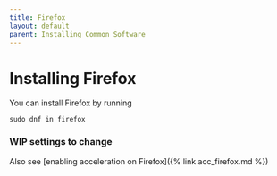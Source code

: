 ```yaml
---
title: Firefox
layout: default
parent: Installing Common Software
---
```

# Installing Firefox
You can install Firefox by running
```
sudo dnf in firefox
```

### WIP settings to change

Also see [enabling acceleration on Firefox]({% link acc_firefox.md %})